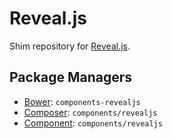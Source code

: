 Reveal.js
=========

Shim repository for [Reveal.js](http://lab.hakim.se/reveal-js/).

Package Managers
----------------

* [Bower](http://bower.io): `components-revealjs`
* [Composer](http://packagist.org/packages/components/highlightjs): `components/revealjs`
* [Component](http://component.io): `components/revealjs`
